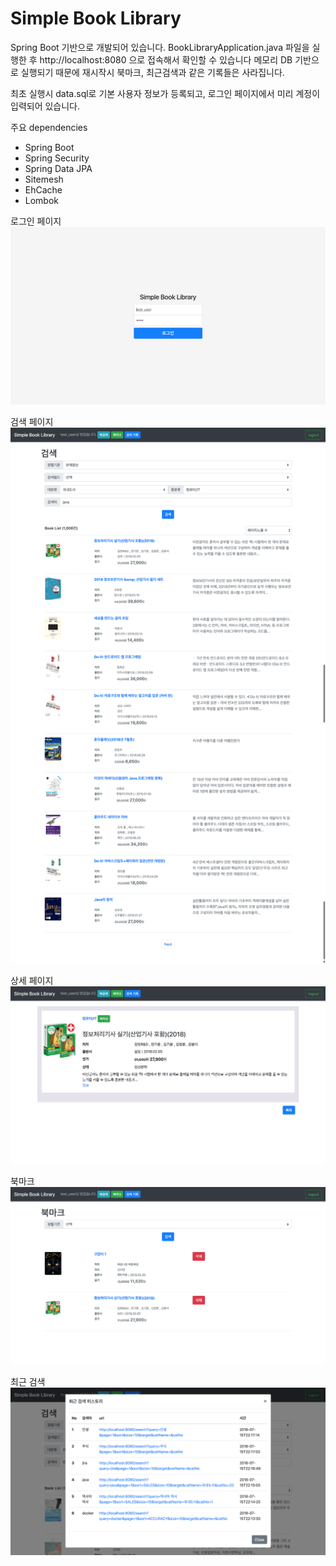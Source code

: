 Simple Book Library
===================

Spring Boot 기반으로 개발되어 있습니다. 
BookLibraryApplication.java 파일을 실행한 후 http://localhost:8080 으로 접속해서 확인할 수 있습니다
메모리 DB 기반으로 실행되기 때문에 재시작시 북마크, 최근검색과 같은 기록들은 사라집니다.

최초 실행시 data.sql로 기본 사용자 정보가 등록되고, 로그인 페이지에서 미리 계정이 입력되어 있습니다.

주요 dependencies
 - Spring Boot
 - Spring Security
 - Spring Data JPA
 - Sitemesh
 - EhCache
 - Lombok
 
 로그인 페이지
 ![alt text](./intro/login.png)
 
 
 검색 페이지
 ![alt text](./intro/search.png)
 
 
 상세 페이지
 ![alt text](./intro/detail.png)
 
 
 북마크
 ![alt text](./intro/bookmark.png)
 
 
 최근 검색
 ![alt text](./intro/history.png)